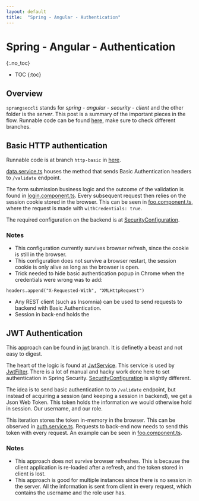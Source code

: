 ```yaml
---
layout: default
title:  "Spring - Angular - Authentication"
---
```


# Spring - Angular - Authentication
{:.no_toc}

* TOC
{:toc}

## Overview
`sprangseccli` stands for _spring - angular - security - client_ and the other folder is the _server_.
This post is a summary of the important pieces in the flow. Runnable code can be found [here](https://github.com/koraytugay/spr-ang-sec), make sure to check different branches. 

## Basic HTTP authentication
Runnable code is at branch `http-basic` in [here](https://github.com/koraytugay/spr-ang-sec/tree/http-basic). 

[data.service.ts](https://github.com/koraytugay/spr-ang-sec/blob/http-basic/sprangseccli/src/app/data.service.ts) houses the method that sends Basic Authentication headers to `/validate` endpoint.

The form submission business logic and the outcome of the validation is found in [login.component.ts](https://github.com/koraytugay/spr-ang-sec/blob/http-basic/sprangseccli/src/app/login/login.component.ts). Every subsequent request then relies on the session cookie stored in the browser. This can be seen in [foo.component.ts](https://github.com/koraytugay/spr-ang-sec/blob/http-basic/sprangseccli/src/app/foo/foo.component.ts), where the request is made with `withCredentials: true`.

The required configuration on the backend is at [SecurityConfiguration](https://github.com/koraytugay/spr-ang-sec/blob/http-basic/sprangsecsrvr/src/main/java/biz/tugay/sprangsec/configuration/SecurityConfiguration.java). 

### Notes
- This configuration currently survives browser refresh, since the cookie is still in the browser. 
- This configuration does not survive a browser restart, the session cookie is only alive as long as the browser is open.
- Trick needed to hide basic authentication popup in Chrome when the credentials were wrong was to add:
```
headers.append("X-Requested-With", "XMLHttpRequest")
```
- Any REST client (such as Insomnia) can be used to send requests to backend with Basic Authentication. 
- Session in back-end holds the 

## JWT Authentication
This approach can be found in [jwt](https://github.com/koraytugay/spr-ang-sec/tree/jwt) branch. It is definetly a beast and not easy to digest. 

The heart of the logic is found at [JwtService](https://github.com/koraytugay/spr-ang-sec/blob/jwt/sprangsecsrvr/src/main/java/biz/tugay/sprangsec/service/JwtService.java). This service is used by [JwtFilter](https://github.com/koraytugay/spr-ang-sec/blob/jwt/sprangsecsrvr/src/main/java/biz/tugay/sprangsec/filter/JwtFilter.java). There is a lot of manual and hacky work done here to set authentication in Spring Security. [SecurityConfiguration](https://github.com/koraytugay/spr-ang-sec/blob/jwt/sprangsecsrvr/src/main/java/biz/tugay/sprangsec/configuration/SecurityConfiguration.java) is slightly different.

The idea is to send basic authentication to to `/validate` endpoint, but instead of acquiring a session (and keeping a session in backend), we get a Json Web Token. This token holds the information we would otherwise hold in session. Our username, and our role. 

This iteration stores the token in-memory in the browser. This can be observed in [auth.service.ts](https://github.com/koraytugay/spr-ang-sec/blob/jwt/sprangseccli/src/app/auth.service.ts). Requests to back-end now needs to send this token with every request. An example can be seen in [foo.component.ts](https://github.com/koraytugay/spr-ang-sec/blob/jwt/sprangseccli/src/app/foo/foo.component.ts).

### Notes
- This approach does not survive browser refreshes. This is because the client application is re-loaded after a refresh, and the token stored in client is lost.
- This approach is good for multiple instances since there is no session in the server. All the information is sent from client in every request, which contains the username and the role user has.